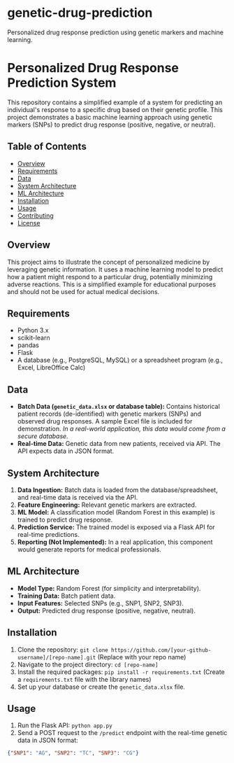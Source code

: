 # genetic-drug-prediction
Personalized drug response prediction using genetic markers and machine learning.

# Personalized Drug Response Prediction System

This repository contains a simplified example of a system for predicting an individual's response to a specific drug based on their genetic profile. This project demonstrates a basic machine learning approach using genetic markers (SNPs) to predict drug response (positive, negative, or neutral).

## Table of Contents

- [Overview](#overview)
- [Requirements](#requirements)
- [Data](#data)
- [System Architecture](#system-architecture)
- [ML Architecture](#ml-architecture)
- [Installation](#installation)
- [Usage](#usage)
- [Contributing](#contributing)
- [License](#license)

## Overview

This project aims to illustrate the concept of personalized medicine by leveraging genetic information.  It uses a machine learning model to predict how a patient might respond to a particular drug, potentially minimizing adverse reactions. This is a simplified example for educational purposes and should not be used for actual medical decisions.

## Requirements

- Python 3.x
- scikit-learn
- pandas
- Flask
- A database (e.g., PostgreSQL, MySQL) or a spreadsheet program (e.g., Excel, LibreOffice Calc)

## Data

- **Batch Data (`genetic_data.xlsx` or database table):** Contains historical patient records (de-identified) with genetic markers (SNPs) and observed drug responses.  A sample Excel file is included for demonstration.  *In a real-world application, this data would come from a secure database.*
- **Real-time Data:** Genetic data from new patients, received via API.  The API expects data in JSON format.

## System Architecture

1.  **Data Ingestion:** Batch data is loaded from the database/spreadsheet, and real-time data is received via the API.
2.  **Feature Engineering:** Relevant genetic markers are extracted.
3.  **ML Model:** A classification model (Random Forest in this example) is trained to predict drug response.
4.  **Prediction Service:** The trained model is exposed via a Flask API for real-time predictions.
5.  **Reporting (Not Implemented):**  In a real application, this component would generate reports for medical professionals.

## ML Architecture

- **Model Type:** Random Forest (for simplicity and interpretability).
- **Training Data:** Batch patient data.
- **Input Features:** Selected SNPs (e.g., SNP1, SNP2, SNP3).
- **Output:** Predicted drug response (positive, negative, neutral).

## Installation

1.  Clone the repository: `git clone https://github.com/[your-github-username]/[repo-name].git` (Replace with your repo name)
2.  Navigate to the project directory: `cd [repo-name]`
3.  Install the required packages: `pip install -r requirements.txt` (Create a `requirements.txt` file with the library names)
4.  Set up your database or create the `genetic_data.xlsx` file.

## Usage

1.  Run the Flask API: `python app.py`
2.  Send a POST request to the `/predict` endpoint with the real-time genetic data in JSON format:

```json
{"SNP1": "AG", "SNP2": "TC", "SNP3": "CG"}
